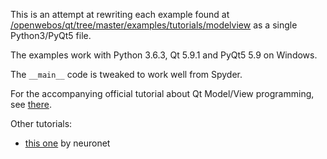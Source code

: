 This is an attempt at rewriting each example found at [/openwebos/qt/tree/master/examples/tutorials/modelview](https://github.com/openwebos/qt/tree/master/examples/tutorials/modelview) as a single Python3/PyQt5 file.

The examples work with Python 3.6.3, Qt 5.9.1 and PyQt5 5.9 on Windows.

The `__main__` code is tweaked to work well from Spyder.

For the accompanying official tutorial about Qt Model/View programming, see [there](http://doc.qt.io/archives/qt-4.8/modelview.html).

Other tutorials:

- [this one](http://neurochannels.blogspot.fr/2015/01/pyside-tree-0-building-simple-tree-in.html) by neuronet

